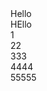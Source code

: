 <html>
    <head>
        <meta charset="utf-8">
        <link rel="icon" href="https://github.com/JT921111/testing/blob/main/icon-flower.jpg?raw=true" size="32x32"/>
        <title>Hello</title>
    </head>
    <body>
        Hello<br>
        HEllo<br>
        1<br>22<br>333<br>4444<br>55555
    </body>
</html>

